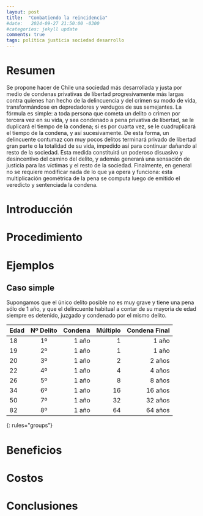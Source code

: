 ```yaml
---
layout: post
title:  "Combatiendo la reincidencia"
#date:   2024-09-27 21:50:00 -0300
#categories: jekyll update
comments: true
tags: política justicia sociedad desarrollo
---
```


# Resumen

Se propone hacer de Chile una sociedad más desarrollada y justa por medio de condenas privativas de libertad progresivamente más largas contra quienes han hecho de la delincuencia y del crimen su modo de vida, transformándose en depredadores y verdugos de sus semejantes. La fórmula es simple: a toda persona que cometa un delito o crimen por tercera vez en su vida, y sea condenado a pena privativa de libertad, se le duplicará el tiempo de la condena; si es por cuarta vez, se le cuadruplicará el tiempo de la condena, y así sucesivamente. De esta forma, un delincuente contumaz con muy pocos delitos terminará privado de libertad gran parte o la totalidad de su vida, impedido así para continuar dañando al resto de la sociedad. Esta medida constituirá un poderoso disuasivo y desincentivo del camino del delito, y además generará una sensación de justicia para las víctimas y el resto de la sociedad. Finalmente, en general no se requiere modificar nada de lo que ya opera y funciona: esta multiplicación geométrica de la pena se computa luego de emitido el veredicto y sentenciada la condena.


# Introducción


# Procedimiento


# Ejemplos
## Caso simple

Supongamos que el único delito posible no es muy grave y tiene una pena sólo de 1 año, y que el delincuente habitual a contar de su mayoría de edad siempre es detenido, juzgado y condenado por el mismo delito. 

| Edad | Nº Delito | Condena | Múltiplo | Condena Final |
|:--------|:-------:|--------:|--------:|--------:|
| 18   | 1º   | 1 año   | 1   | 1 año   |
| 19   | 2º   | 1 año   | 1   | 1 año   |
| 20   | 3º   | 1 año   | 2   | 2 años   |
| 22   | 4º   | 1 año   | 4   | 4 años   |
| 26   | 5º   | 1 año   | 8   | 8 años   |
| 34   | 6º   | 1 año   | 16   | 16 años   |
| 50   | 7º   | 1 año   | 32   | 32 años   |
| 82   | 8º   | 1 año   | 64   | 64 años   |
{: rules="groups"}


# Beneficios


# Costos


# Conclusiones
